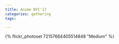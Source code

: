 ```yaml
---
title: Anime NYC'17
categories: gathering
tags: 

---
```


{% flickr_photoset 72157664405514848 "Medium" %}
